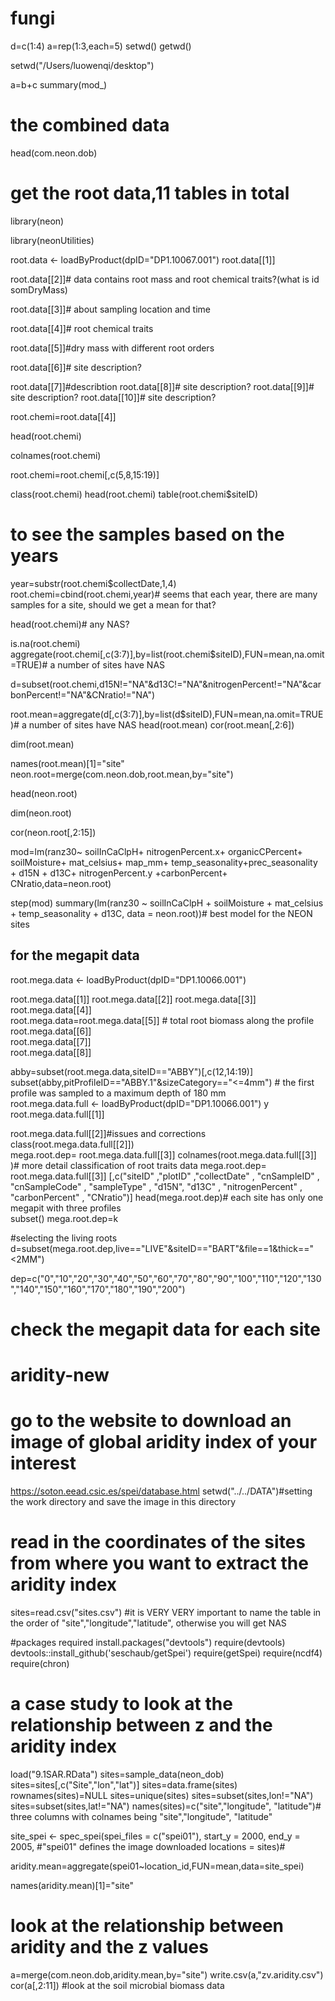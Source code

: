 # fungi


d=c(1:4)
a=rep(1:3,each=5)
setwd()
getwd()

setwd("/Users/luowenqi/desktop")

a=b+c
summary(mod_)
# the combined data 
head(com.neon.dob)
# get the root data,11 tables in total
library(neon)

library(neonUtilities)

root.data <- loadByProduct(dpID="DP1.10067.001")
root.data[[1]]

root.data[[2]]# data contains root mass and root chemical traits?(what is id somDryMass)

root.data[[3]]# about sampling location and time

root.data[[4]]# root chemical traits



root.data[[5]]#dry mass with different root orders

root.data[[6]]# site description?

root.data[[7]]#describtion
root.data[[8]]# site description?
root.data[[9]]# site description?
root.data[[10]]# site description?


root.chemi=root.data[[4]]

head(root.chemi)

colnames(root.chemi)

root.chemi=root.chemi[,c(5,8,15:19)]

class(root.chemi)
head(root.chemi)
table(root.chemi$siteID)
# to see the samples based on the years
year=substr(root.chemi$collectDate,1,4)
root.chemi=cbind(root.chemi,year)# seems that each year, there are many samples for a site, should we get a mean for that?

head(root.chemi)# any NAS?

is.na(root.chemi)
aggregate(root.chemi[,c(3:7)],by=list(root.chemi$siteID),FUN=mean,na.omit=TRUE)# a number of sites have NAS

d=subset(root.chemi,d15N!="NA"&d13C!="NA"&nitrogenPercent!="NA"&carbonPercent!="NA"&CNratio!="NA")

root.mean=aggregate(d[,c(3:7)],by=list(d$siteID),FUN=mean,na.omit=TRUE)# a number of sites have NAS
head(root.mean)
cor(root.mean[,2:6])

dim(root.mean)

names(root.mean)[1]="site"
neon.root=merge(com.neon.dob,root.mean,by="site")

head(neon.root)

dim(neon.root)

cor(neon.root[,2:15])

mod=lm(ranz30~ soilInCaClpH+ nitrogenPercent.x+ organicCPercent+ soilMoisture+ mat_celsius+  map_mm+ temp_seasonality+prec_seasonality +        d15N +     d13C+ nitrogenPercent.y +carbonPercent+  CNratio,data=neon.root)

step(mod)
 summary(lm(ranz30 ~ soilInCaClpH + soilMoisture + mat_celsius + 
   temp_seasonality + d13C, data = neon.root))# best model for the NEON sites


## for the megapit data
root.mega.data <- loadByProduct(dpID="DP1.10066.001")

root.mega.data[[1]]
root.mega.data[[2]]
root.mega.data[[3]]
root.mega.data[[4]]   
root.mega.data=root.mega.data[[5]] # total root biomass along the profile
root.mega.data[[6]]   
root.mega.data[[7]]   
root.mega.data[[8]]   

 abby=subset(root.mega.data,siteID=="ABBY")[,c(12,14:19)]
subset(abby,pitProfileID=="ABBY.1"&sizeCategory=="<=4mm") # the first profile was sampled to a maximum depth of 180 mm  
root.mega.data.full <- loadByProduct(dpID="DP1.10066.001")
y   
root.mega.data.full[[1]]

root.mega.data.full[[2]]#issues and corrections
class(root.mega.data.full[[2]])   
 mega.root.dep= root.mega.data.full[[3]] 
colnames(root.mega.data.full[[3]] )# more detail classification of root traits data
 mega.root.dep= root.mega.data.full[[3]] [,c("siteID" ,"plotID" ,"collectDate" , "cnSampleID" , "cnSampleCode"  , "sampleType" , "d15N",   "d13C" ,  "nitrogenPercent" ,   
"carbonPercent"    ,   "CNratio")]
head(mega.root.dep)# each site has only one megapit with three profiles   
   subset()
 mega.root.dep=k
 
 #selecting the living roots 
 d=subset(mega.root.dep,live=="LIVE"&siteID=="BART"&file==1&thick=="<2MM")
 
 dep=c("0","10","20","30","40","50","60","70","80","90","100","110","120","130","140","150","160","170","180","190","200")
 # check the megapit data for each site

 # aridity-new
# go to the website to download an image of global aridity index of your interest
https://soton.eead.csic.es/spei/database.html
setwd("../../DATA")#setting the work directory and save the image in this directory
# read in the coordinates of the sites from where you want to extract the aridity index
sites=read.csv("sites.csv")
#it is VERY VERY important to name the table in the order of "site","longitude","latitude", otherwise you will get NAS

#packages required
install.packages("devtools")
require(devtools)
devtools::install_github('seschaub/getSpei')
require(getSpei)
require(ncdf4)
require(chron)
# a case study to look at the relationship between z and the aridity index
load("9.1SAR.RData")
sites=sample_data(neon_dob)
sites=sites[,c("Site","lon","lat")]
sites=data.frame(sites)
rownames(sites)=NULL
sites=unique(sites)
sites=subset(sites,lon!="NA")
sites=subset(sites,lat!="NA")
names(sites)=c("site","longitude", "latitude")# three columns with colnames being "site","longitude", "latitude"

site_spei <- spec_spei(spei_files = c("spei01"), start_y = 2000, end_y = 2005, #"spei01" defines the image downloaded
                       locations = sites)# 

aridity.mean=aggregate(spei01~location_id,FUN=mean,data=site_spei)

names(aridity.mean)[1]="site"
# look at the relationship between aridity and the z values
a=merge(com.neon.dob,aridity.mean,by="site")
write.csv(a,"zv.aridity.csv")
cor(a[,2:11])
#look at the soil microbial biomass data
 
 

